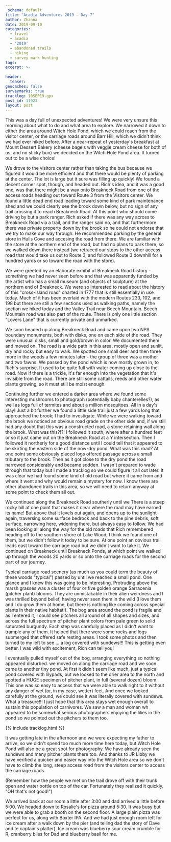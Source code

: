 ```yaml
---
_schema: default
title: "Acadia Adventures 2019 – Day 7"
author: Zhanna
date: 2019-09-10
categories: 
  - travel
  - acadia
  - '2019'
  - abandoned trails
  - hiking
  - survey mark hunting
tags:
excerpt: >-
  
header:
  teaser:
geocaches: false
surveymarks: true
tracklog: 10SEP19.gpx
post_id: 11923
layout: post  
---
```


This was a day full of unexpected adventures! We were very unsure this morning about what to do and what area to explore. We narrowed it down to either the area around Witch Hole Pond, which we could reach from the visitor center, or the carriage roads around Barr Hill, which we didn't think we had ever hiked before. After a near-repeat of yesterday's breakfast at Mount Dessert Bakery (cheese bagels with veggie cream cheese for both of us, and no sticky bun) we decided on the Witch Hole Pond area. It turned out to be a wise choice!

We drove to the visitors center rather than taking the bus because we figured it would be more efficient and that there would be plenty of parking at the center. The lot is large but it sure was filling up quickly! We found a decent corner spot, though, and headed out. Rich's idea, and it was a good one, was that there might be a way onto Breakneck Road from one of the access roads heading out toward Route 3 from the Visitors center. We found a little dead end road leading toward  some kind of park maintenance shed and we could clearly see the brook down below, but no sign of any trail crossing it to reach Breakneck Road. At this point who should come driving by but a park ranger. Rich asked if there was any way across to Breakneck Road via a trail, and the ranger said no, and that furthermore there was private property down by the brook so he could not endorse that we try to make our way through. He recommended parking by the general store in Hulls Cove and accesing the road from there. We are familiar with the store at the northern end of the road, but had no plans to park there, so we walked down there instead (we retraced our steps to the other access road that would take us out to Route 3, and followed Route 3 downhill for a hundred yards or so toward the road with the store). 

We were greeted by an elaborate exhibit of Breakneck Road history - something we had never seen before and that was apparently funded by the artist who has a small museum (and objects of sculpture) at the northern end of Breakneck. We were so interested to read about the history of this "cross-island road" charted in 1777 that is still essentially in use today. Much of it has been overlaid with the modern Routes 233, 102, and 198 but there are still a few sections used as walking paths, namely the section we hiked today and the Valley Trail near Beech Mountain. Beech Mountain road was also part of the route. There is only one little section "Lovers Lane" that is currently private and unmarked.

We soon headed up along Breakneck Road and came upon two NPS boundary monuments, both with disks, one on each side of the road. They were unusual disks, small and gold/brown in color. We documented them and moved on. The road is a wide path in this area, mostly open and sunlit, dry and rocky but easy to walk. We spotted one small deer and then three more in the woods a few minutes later - the group of three was a mother and two fawns. We passed by the pond which is now mostly grown in, to Rich's surprise. It used to be quite full with water coming up close to the road. Now if there is a trickle, it's far enough into the vegetation that it's invisible from the road. There are still some cattails, reeds and other water plants growing, so it must still be moist enough.

Continuing further we entered a darker area where we found some interesting mushrooms to photograph (potentially baby chanterelles?), as well as logs full of termites and about a million mosquitoes. All in a day's play! Just a bit further we found a little side trail just a few yards long that approached the brook; I had to investigate. While we were walking toward the brook we noticed an obvious road grade on the other side and, if we still had any doubt that this was a constructed road, a stone retaining wall along the brook. What was this?!?! I followed it south, where after a hundred feet or so it just came out on the Breakneck Road at a Y intersection. Then I followed it northerly for a good distance until I could tell that it appeared to be skirting the eastern side of the now-dry pond. What was this road? At one point some obviously placed logs offered passage across a small tributary to the brook. Then as it got close to the dry pond the road narrowed considerably and became sodden. I wasn't prepared to wade through that today but I made a tracklog so we could figure it all out later. It was clear we had found some kind of old road but where it came from and where it went and why would remain a mystery for now. I know there are other abandoned trails in this area, so we will need to return anyway at some point to check them all out.

We continued along the Breakneck Road southerly until we  There is a steep rocky hill at one point that makes it clear where the road may have earned its name! But above that it levels out again, and opens up to the sunlight again, traversing some surface bedrock and back to the pine debris, soft surface, narrowing here, widening there, but always easy to follow. We had been looking all along the way for the old roads that Rich remembered heading off to the southern shore of Lake Wood; I think we found one of them, but we didn't follow it today to be sure. At one point an obvious trail leads east toward the carriage road but we didn't want to take it. We continued on Breakneck until Breakneck Ponds, at which point we walked up through the woods 20 yards or so onto the carriage roads for the second part of our journey.

Typical carriage road scenery (as much as you could term the beauty of these woods "typical") passed by until we reached a small pond. <!-- Halfmoon Pond. --> One glance and I knew this was going to be interesting. Protruding above the marsh grasses was a cluster of four or five golden orange Sarracenia (pitcher plant) blooms. They are unmistakable in their alien weirdness and I was thrilled beyond belief, having never seen them in the wild (I love them and I do grow them at home, but there is nothing like coming across special plants in their native habitat!). The bog area around the pond is fragile and as I entered it, I could see pitchers all around of all shapes and sizes, and across the full spectrum of pitcher plant colors from pale green to solid saturated burgundy. Each step was carefully placed as I didn't want to trample any of them. It helped that there were some rocks and logs submerged that offered safe resting areas. I took some photos and then turned to my left to see ... a log covered with sundews!!!  This is getting even better. I was wild with excitement, Rich can tell you!

I eventually pulled myself out of the bog, arranging everything so nothing appeared disturbed. we moved on along the carriage road and we soon came to another tiny pond. At first it didn't seem like much, just a typical pond covered with lilypads, but we looked to the drier area to the north and spotted a HUGE specimen of pitcher plant, in full (several dozen) bloom. This one was so easy to access that we were able to walk right to it without any danger of wet (or, in my case, wetter) feet. And once we looked carefully at the ground, we could see it was literally covered with sundews. What a treasure!!! I just hope that this area stays wet enough overall to sustain this population of carnivores. We saw a man and woman wh appeared to be somewhat serious photographers enjoying the lilies in the pond so we pointed out the pitchers to them too. 

{% include tracklog.html %}

It was getting late in the afternoon and we were expecting my father to arrive, so we didn't spend too much more time here today, but Witch Hole Pond will also be a great spot for photography. We have already seen the sundews and many pitcher plants there too. And thanks to JR Libby we have verified a quicker and easier way into the Witch Hole area so we don't have to climb the long, steep access road from the visitors center to access the carriage roads.

(Remember how the people we met on the trail drove off with their trunk open and water bottle on top of the car. Fortunately they realized it quickly. "OH that's not good!")

We arrived back at our room a little after 3:00 and dad arrived a little before 5:00. We headed down to Rosalie's for pizza around 5:30. It was busy but we were able to grab a booth on the second floor. A large plain pizza was perfect for us, along with Baxter IPA. And we had just enough room left for ice cream after a walk down by the pier (and telling dad the story of Dave and te captain's platter). Ice cream was blueberry sour cream crumble for R, cranberry bliss for Dad and blueberry basil for me.
